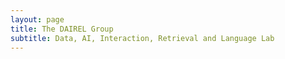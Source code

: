 ```yaml
---
layout: page
title: The DAIREL Group
subtitle: Data, AI, Interaction, Retrieval and Language Lab
---
```

